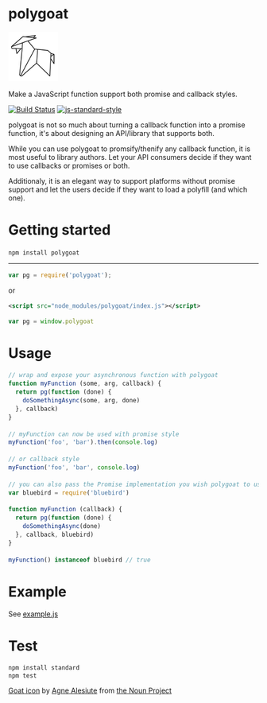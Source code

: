 polygoat
========

![logo](./logo.png)

Make a JavaScript function support both promise and callback styles.

[![Build Status](https://img.shields.io/travis/sonnyp/polygoat/master.svg?style=flat-square)](https://travis-ci.org/sonnyp/polygoat/branches)
[![js-standard-style](https://img.shields.io/badge/code%20style-standard-brightgreen.svg?style=flat-square)](http://standardjs.com/)

polygoat is not so much about turning a callback function into a promise function, it's about designing an API/library that supports both.

While you can use polygoat to promsify/thenify any callback function, it is most useful to library authors. Let your API consumers decide if they want to use callbacks or promises or both.

Additionaly, it is an elegant way to support platforms without promise support and let the users decide if they want to load a polyfill (and which one).

# Getting started


`npm install polygoat`

----

```javascript
var pg = require('polygoat');
```

or

```xml
<script src="node_modules/polygoat/index.js"></script>
```
```javascript
var pg = window.polygoat
```

# Usage

```js
// wrap and expose your asynchronous function with polygoat
function myFunction (some, arg, callback) {
  return pg(function (done) {
    doSomethingAsync(some, arg, done)
  }, callback)
}

// myFunction can now be used with promise style
myFunction('foo', 'bar').then(console.log)

// or callback style
myFunction('foo', 'bar', console.log)

// you can also pass the Promise implementation you wish polygoat to use
var bluebird = require('bluebird')

function myFunction (callback) {
  return pg(function (done) {
    doSomethingAsync(done)
  }, callback, bluebird)
}

myFunction() instanceof bluebird // true
```

# Example

See [example.js](https://github.com/sonnyp/polygoat/blob/master/example.js)

# Test

```
npm install standard
npm test
```

[Goat icon](https://thenounproject.com/term/goat/301185/) by [Agne Alesiute](https://thenounproject.com/grrrauf) from [the Noun Project](https://thenounproject.com)
